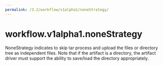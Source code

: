 ```yaml
---
permalink: /3.2/workflow/v1alpha1/noneStrategy/
---
```


# workflow.v1alpha1.noneStrategy

NoneStrategy indicates to skip tar process and upload the files or directory tree as independent files. Note that if the artifact is a directory, the artifact driver must support the ability to save/load the directory appropriately.
